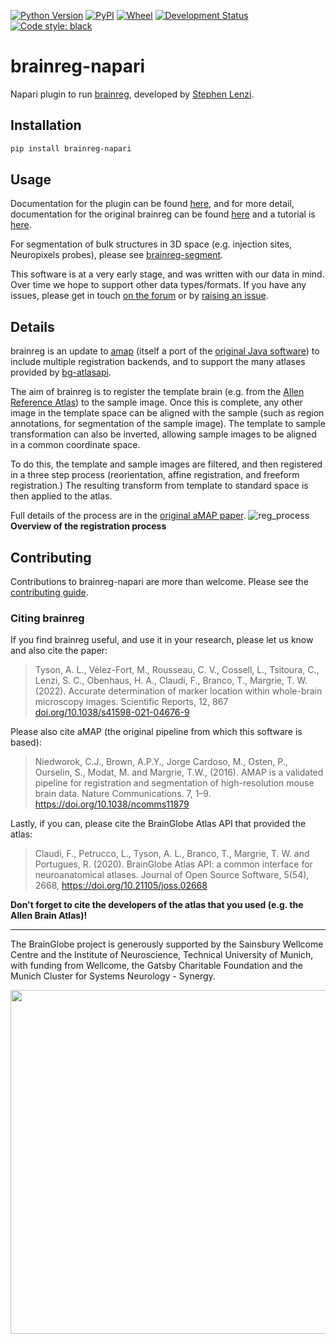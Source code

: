 [![Python Version](https://img.shields.io/pypi/pyversions/brainreg-napari.svg)](https://pypi.org/project/brainreg-napari)
[![PyPI](https://img.shields.io/pypi/v/brainreg-napari.svg)](https://pypi.org/project/brainreg-napari)
[![Wheel](https://img.shields.io/pypi/wheel/brainreg-napari.svg)](https://pypi.org/project/brainreg-napari)
[![Development Status](https://img.shields.io/pypi/status/brainreg-napari.svg)](https://github.com/brainglobe/brainreg-napari)
[![Code style: black](https://img.shields.io/badge/code%20style-black-000000.svg)](https://github.com/python/black)

# brainreg-napari
Napari plugin to run [brainreg](https://github.com/brainglobe/brainreg),
developed by [Stephen Lenzi](https://github.com/stephenlenzi).

## Installation
```bash
pip install brainreg-napari
```

## Usage
Documentation for the plugin can be found
[here](https://docs.brainglobe.info/brainreg-napari/introduction), and for
more detail, documentation for the original
brainreg can be found [here](https://docs.brainglobe.info/brainreg/introduction)
and a tutorial is [here](https://docs.brainglobe.info/brainreg/tutorial).

For segmentation of bulk structures in 3D space
(e.g. injection sites, Neuropixels probes), please see
[brainreg-segment](https://github.com/brainglobe/brainreg-segment).

This software is at a very early stage, and was written with our data in mind.
Over time we hope to support other data types/formats. If you have any issues, please get in touch [on the forum](https://forum.image.sc/tag/brainglobe) or by
[raising an issue](https://github.com/brainglobe/brainreg/issues).

## Details
brainreg is an update to
[amap](https://github.com/SainsburyWellcomeCentre/amap-python) (itself a port
of the [original Java software](https://www.nature.com/articles/ncomms11879))
to include multiple registration backends, and to support the many atlases
provided by [bg-atlasapi](https://github.com/brainglobe/bg-atlasapi).

The aim of brainreg is to register the template brain
 (e.g. from the [Allen Reference Atlas](https://mouse.brain-map.org/static/atlas))
  to the sample image. Once this is complete, any other image in the template
  space can be aligned with the sample (such as region annotations, for
  segmentation of the sample image). The template to sample transformation
  can also be inverted, allowing sample images to be aligned in a common
  coordinate space.

To do this, the template and sample images are filtered, and then registered in
a three step process (reorientation, affine registration, and freeform
registration.) The resulting transform from template to standard space is then
applied to the atlas.

Full details of the process are in the
[original aMAP paper](https://www.nature.com/articles/ncomms11879).
![reg_process](https://user-images.githubusercontent.com/13147259/143553945-a046e918-7614-4211-814c-fc840bb0159d.png)
**Overview of the registration process**

## Contributing
Contributions to brainreg-napari are more than welcome. Please see the [contributing guide](https://github.com/brainglobe/.github/blob/main/CONTRIBUTING.md).

### Citing brainreg

If you find brainreg useful, and use it in your research, please let us know and also cite the paper:

> Tyson, A. L., V&eacute;lez-Fort, M.,  Rousseau, C. V., Cossell, L., Tsitoura, C., Lenzi, S. C., Obenhaus, H. A., Claudi, F., Branco, T.,  Margrie, T. W. (2022). Accurate determination of marker location within whole-brain microscopy images. Scientific Reports, 12, 867 [doi.org/10.1038/s41598-021-04676-9](https://doi.org/10.1038/s41598-021-04676-9)

Please also cite aMAP (the original pipeline from which this software is based):

>Niedworok, C.J., Brown, A.P.Y., Jorge Cardoso, M., Osten, P., Ourselin, S., Modat, M. and Margrie, T.W., (2016). AMAP is a validated pipeline for registration and segmentation of high-resolution mouse brain data. Nature Communications. 7, 1–9. https://doi.org/10.1038/ncomms11879

Lastly, if you can, please cite the BrainGlobe Atlas API that provided the atlas:

>Claudi, F., Petrucco, L., Tyson, A. L., Branco, T., Margrie, T. W. and Portugues, R. (2020). BrainGlobe Atlas API: a common interface for neuroanatomical atlases. Journal of Open Source Software, 5(54), 2668, https://doi.org/10.21105/joss.02668

**Don't forget to cite the developers of the atlas that you used (e.g. the Allen Brain Atlas)!**


---
The BrainGlobe project is generously supported by the Sainsbury Wellcome Centre and the Institute of Neuroscience, Technical University of Munich, with funding from Wellcome, the Gatsby Charitable Foundation and the Munich Cluster for Systems Neurology - Synergy.

<img src='https://brainglobe.info/images/logos_combined.png' width="550">
